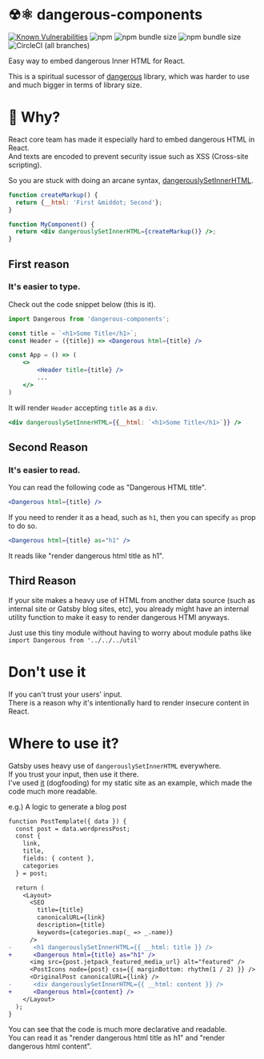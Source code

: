 # ☢⚛ dangerous-components

[![Known Vulnerabilities](https://snyk.io/test/github/dance2die/dangerous-components/badge.svg)](https://snyk.io/test/github/dance2die/dangerous-components)
![npm](https://img.shields.io/npm/v/dangerous-components.svg)
![npm bundle size](https://img.shields.io/bundlephobia/minzip/dangerous-components.svg)
![npm bundle size](https://img.shields.io/bundlephobia/min/dangerous-components.svg)
![CircleCI (all branches)](https://img.shields.io/circleci/project/github/dance2die/dangerous-components.svg)


Easy way to embed dangerous Inner HTML for React.

This is a spiritual sucessor of [dangerous](https://www.npmjs.com/package/dangerous) library, which was harder to use and much bigger in terms of library size.

# 🤔 Why?

React core team has made it especially hard to embed dangerous HTML in React.  
And texts are encoded to prevent security issue such as XSS (Cross-site scripting).

So you are stuck with doing an arcane syntax, [dangerouslySetInnerHTML](https://reactjs.org/docs/dom-elements.html#dangerouslysetinnerhtml).

```jsx
function createMarkup() {
  return {__html: 'First &middot; Second'};
}

function MyComponent() {
  return <div dangerouslySetInnerHTML={createMarkup()} />;
}
```

## First reason

### It's easier to type.
Check out the code snippet below (this is it).

```jsx
import Dangerous from 'dangerous-components';

const title = `<h1>Some Title</h1>`;
const Header = ({title}) => <Dangerous html={title} />

const App = () => (
    <>
        <Header title={title} />
        ...
    </>
)
```

It will render `Header` accepting `title` as a `div`.

```jsx
<div dangerouslySetInnerHTML={{__html: `<h1>Some Title</h1>`}} />
```

## Second Reason

### It's easier to read.

You can read the following code as "Dangerous HTML title".

```jsx
<Dangerous html={title} />
```

If you need to render it as a head, such as `h1`, then you can specify `as` prop to do so.

```jsx
<Dangerous html={title} as="h1" />
```
It reads like "render dangerous html title as h1".

## Third Reason

If your site makes a heavy use of HTML from another data source (such as internal site or Gatsby blog sites, etc), you already might have an internal utility function to make it easy to render dangerous HTMl anyways.

Just use this tiny module without having to worry about module paths like `import Dangerous from '../../../util'`


# Don't use it

If you can't trust your users' input.  
There is a reason why it's intentionally hard to render insecure content in React.

# Where to use it?

Gatsby uses heavy use of `dangerouslySetInnerHTML` everywhere.  
If you trust your input, then use it there.  
I've used [it](https://github.com/dance2die/sung.codes/blob/master/src/templates/post.js#L31) (dogfooding) for my static site as an example, which made the code much more readable.

e.g.) A logic to generate a blog post

```diff
function PostTemplate({ data }) {
  const post = data.wordpressPost;
  const {
    link,
    title,
    fields: { content },
    categories
  } = post;

  return (
    <Layout>
      <SEO
        title={title}
        canonicalURL={link}
        description={title}
        keywords={categories.map(_ => _.name)}
      />
-      <h1 dangerouslySetInnerHTML={{ __html: title }} />
+      <Dangerous html={title} as="h1" />
      <img src={post.jetpack_featured_media_url} alt="featured" />
      <PostIcons node={post} css={{ marginBottom: rhythm(1 / 2) }} />
      <OriginalPost canonicalURL={link} />
-      <div dangerouslySetInnerHTML={{ __html: content }} />
+      <Dangerous html={content} />
    </Layout>
  );
}

```

You can see that the code is much more declarative and readable.  
You can read it as "render dangerous html title as h1" and "render dangerous html content".






